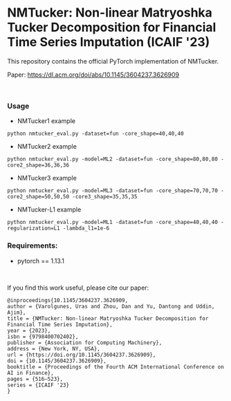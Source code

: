 # NMTucker: Non-linear Matryoshka Tucker Decomposition for Financial Time Series Imputation (ICAIF '23)

This repository contains the official PyTorch implementation of NMTucker.

Paper: https://dl.acm.org/doi/abs/10.1145/3604237.3626909

<br />

### Usage
- NMTucker1 example
```
python nmtucker_eval.py -dataset=fun -core_shape=40,40,40
```

- NMTucker2 example
```
python nmtucker_eval.py -model=ML2 -dataset=fun -core_shape=80,80,80 -core2_shape=36,36,36
```

- NMTucker3 example
```
python nmtucker_eval.py -model=ML3 -dataset=fun -core_shape=70,70,70 -core2_shape=50,50,50 -core3_shape=35,35,35
```

- NMTucker-L1 example
```
python nmtucker_eval.py -model=ML1 -dataset=fun -core_shape=40,40,40 -regularization=L1 -lambda_l1=1e-6
```

### Requirements:
- pytorch == 1.13.1


<br />

If you find this work useful, please cite our paper:

```
@inproceedings{10.1145/3604237.3626909,
author = {Varolgunes, Uras and Zhou, Dan and Yu, Dantong and Uddin, Ajim},
title = {NMTucker: Non-linear Matryoshka Tucker Decomposition for Financial Time Series Imputation},
year = {2023},
isbn = {9798400702402},
publisher = {Association for Computing Machinery},
address = {New York, NY, USA},
url = {https://doi.org/10.1145/3604237.3626909},
doi = {10.1145/3604237.3626909},
booktitle = {Proceedings of the Fourth ACM International Conference on AI in Finance},
pages = {516–523},
series = {ICAIF '23}
}
```
